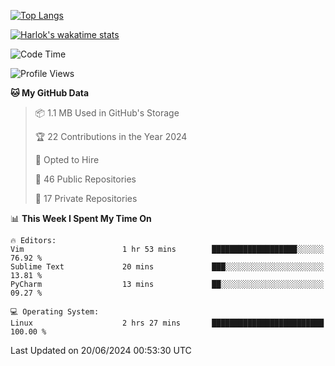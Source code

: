 [![Top Langs](https://github-readme-stats.vercel.app/api/top-langs/?username=remisiki&theme=dracula&layout=compact&hide=Jupyter%20Notebook,CSS,HTML&langs_count=10&exclude_repo=GMM-Demux-GUI)](https://github.com/anuraghazra/github-readme-stats)

[![Harlok's wakatime stats](https://github-readme-stats.vercel.app/api/wakatime?username=@remisiki&theme=dracula&layout=compact&langs_count=10&hide=other,html,css,text,json,markdown,jupyter)](https://github.com/anuraghazra/github-readme-stats)

<!--START_SECTION:waka-->
![Code Time](http://img.shields.io/badge/Code%20Time-835%20hrs%203%20mins-blue)

![Profile Views](http://img.shields.io/badge/Profile%20Views-3-blue)

**🐱 My GitHub Data** 

> 📦 1.1 MB Used in GitHub's Storage 
 > 
> 🏆 22 Contributions in the Year 2024
 > 
> 💼 Opted to Hire
 > 
> 📜 46 Public Repositories 
 > 
> 🔑 17 Private Repositories 
 > 
📊 **This Week I Spent My Time On** 

```text
🔥 Editors: 
Vim                      1 hr 53 mins        ███████████████████░░░░░░   76.92 % 
Sublime Text             20 mins             ███░░░░░░░░░░░░░░░░░░░░░░   13.81 % 
PyCharm                  13 mins             ██░░░░░░░░░░░░░░░░░░░░░░░   09.27 % 

💻 Operating System: 
Linux                    2 hrs 27 mins       █████████████████████████   100.00 % 
```


 Last Updated on 20/06/2024 00:53:30 UTC
<!--END_SECTION:waka-->
